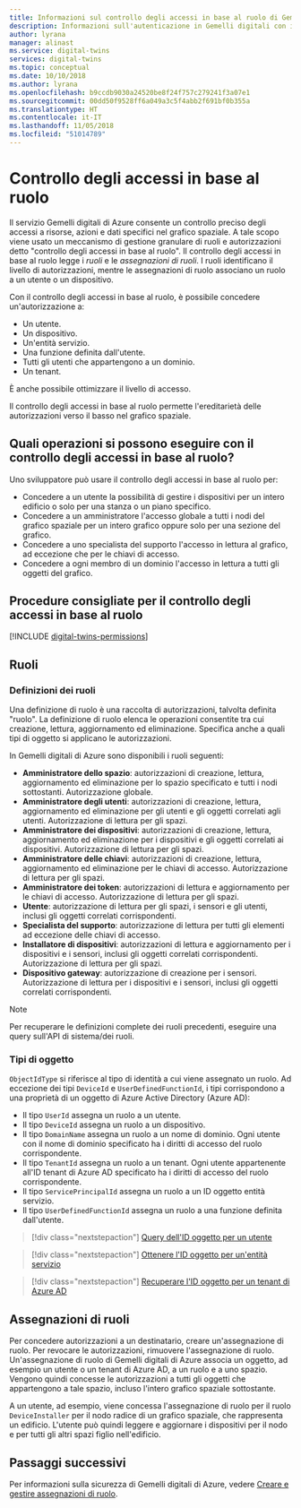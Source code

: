 ```yaml
---
title: Informazioni sul controllo degli accessi in base al ruolo di Gemelli digitali di Azure | Microsoft Docs
description: Informazioni sull'autenticazione in Gemelli digitali con il controllo degli accessi in base al ruolo.
author: lyrana
manager: alinast
ms.service: digital-twins
services: digital-twins
ms.topic: conceptual
ms.date: 10/10/2018
ms.author: lyrana
ms.openlocfilehash: b9ccdb9030a24520be8f24f757c279241f3a07e1
ms.sourcegitcommit: 00dd50f9528ff6a049a3c5f4abb2f691bf0b355a
ms.translationtype: HT
ms.contentlocale: it-IT
ms.lasthandoff: 11/05/2018
ms.locfileid: "51014789"
---
```

# <a name="role-based-access-control"></a>Controllo degli accessi in base al ruolo

Il servizio Gemelli digitali di Azure consente un controllo preciso degli accessi a risorse, azioni e dati specifici nel grafico spaziale. A tale scopo viene usato un meccanismo di gestione granulare di ruoli e autorizzazioni detto "controllo degli accessi in base al ruolo". Il controllo degli accessi in base al ruolo legge i _ruoli_ e le _assegnazioni di ruoli_. I ruoli identificano il livello di autorizzazioni, mentre le assegnazioni di ruolo associano un ruolo a un utente o un dispositivo.

Con il controllo degli accessi in base al ruolo, è possibile concedere un'autorizzazione a:

- Un utente.
- Un dispositivo.
- Un'entità servizio.
- Una funzione definita dall'utente. 
- Tutti gli utenti che appartengono a un dominio. 
- Un tenant.
 
È anche possibile ottimizzare il livello di accesso.

Il controllo degli accessi in base al ruolo permette l'ereditarietà delle autorizzazioni verso il basso nel grafico spaziale.

## <a name="what-can-i-do-with-rbac"></a>Quali operazioni si possono eseguire con il controllo degli accessi in base al ruolo?

Uno sviluppatore può usare il controllo degli accessi in base al ruolo per:

* Concedere a un utente la possibilità di gestire i dispositivi per un intero edificio o solo per una stanza o un piano specifico.
* Concedere a un amministratore l'accesso globale a tutti i nodi del grafico spaziale per un intero grafico oppure solo per una sezione del grafico.
* Concedere a uno specialista del supporto l'accesso in lettura al grafico, ad eccezione che per le chiavi di accesso.
* Concedere a ogni membro di un dominio l'accesso in lettura a tutti gli oggetti del grafico.

## <a name="rbac-best-practices"></a>Procedure consigliate per il controllo degli accessi in base al ruolo

[!INCLUDE [digital-twins-permissions](../../includes/digital-twins-rbac-best-practices.md)]

## <a name="roles"></a>Ruoli

### <a name="role-definitions"></a>Definizioni dei ruoli

Una definizione di ruolo è una raccolta di autorizzazioni, talvolta definita "ruolo". La definizione di ruolo elenca le operazioni consentite tra cui creazione, lettura, aggiornamento ed eliminazione. Specifica anche a quali tipi di oggetto si applicano le autorizzazioni.

In Gemelli digitali di Azure sono disponibili i ruoli seguenti:

* **Amministratore dello spazio**: autorizzazioni di creazione, lettura, aggiornamento ed eliminazione per lo spazio specificato e tutti i nodi sottostanti. Autorizzazione globale.
* **Amministratore degli utenti**: autorizzazioni di creazione, lettura, aggiornamento ed eliminazione per gli utenti e gli oggetti correlati agli utenti. Autorizzazione di lettura per gli spazi.
* **Amministratore dei dispositivi**: autorizzazioni di creazione, lettura, aggiornamento ed eliminazione per i dispositivi e gli oggetti correlati ai dispositivi. Autorizzazione di lettura per gli spazi.
* **Amministratore delle chiavi**: autorizzazioni di creazione, lettura, aggiornamento ed eliminazione per le chiavi di accesso. Autorizzazione di lettura per gli spazi.
* **Amministratore dei token**: autorizzazioni di lettura e aggiornamento per le chiavi di accesso. Autorizzazione di lettura per gli spazi.
* **Utente**: autorizzazione di lettura per gli spazi, i sensori e gli utenti, inclusi gli oggetti correlati corrispondenti.
* **Specialista del supporto**: autorizzazione di lettura per tutti gli elementi ad eccezione delle chiavi di accesso.
* **Installatore di dispositivi**: autorizzazioni di lettura e aggiornamento per i dispositivi e i sensori, inclusi gli oggetti correlati corrispondenti. Autorizzazione di lettura per gli spazi.
* **Dispositivo gateway**: autorizzazione di creazione per i sensori. Autorizzazione di lettura per i dispositivi e i sensori, inclusi gli oggetti correlati corrispondenti.

>[!NOTE]
> Per recuperare le definizioni complete dei ruoli precedenti, eseguire una query sull'API di sistema/dei ruoli.

### <a name="object-types"></a>Tipi di oggetto

`ObjectIdType` si riferisce al tipo di identità a cui viene assegnato un ruolo. Ad eccezione dei tipi `DeviceId` e `UserDefinedFunctionId`, i tipi corrispondono a una proprietà di un oggetto di Azure Active Directory (Azure AD):
  
* Il tipo `UserId` assegna un ruolo a un utente.
* Il tipo `DeviceId` assegna un ruolo a un dispositivo.
* Il tipo `DomainName` assegna un ruolo a un nome di dominio. Ogni utente con il nome di dominio specificato ha i diritti di accesso del ruolo corrispondente.
* Il tipo `TenantId` assegna un ruolo a un tenant. Ogni utente appartenente all'ID tenant di Azure AD specificato ha i diritti di accesso del ruolo corrispondente.
* Il tipo `ServicePrincipalId` assegna un ruolo a un ID oggetto entità servizio.
* Il tipo `UserDefinedFunctionId` assegna un ruolo a una funzione definita dall'utente.

> [!div class="nextstepaction"]
> [Query dell'ID oggetto per un utente](https://docs.microsoft.com/powershell/module/azuread/get-azureaduser?view=azureadps-2.0)

> [!div class="nextstepaction"]
> [Ottenere l'ID oggetto per un'entità servizio](https://docs.microsoft.com/powershell/module/azurerm.resources/get-azurermadserviceprincipal?view=azurermps-6.8.1)

> [!div class="nextstepaction"]
> [Recuperare l'ID oggetto per un tenant di Azure AD](https://docs.microsoft.com/azure/active-directory/develop/quickstart-create-new-tenant)

## <a name="role-assignments"></a>Assegnazioni di ruoli

Per concedere autorizzazioni a un destinatario, creare un'assegnazione di ruolo. Per revocare le autorizzazioni, rimuovere l'assegnazione di ruolo. Un'assegnazione di ruolo di Gemelli digitali di Azure associa un oggetto, ad esempio un utente o un tenant di Azure AD, a un ruolo e a uno spazio. Vengono quindi concesse le autorizzazioni a tutti gli oggetti che appartengono a tale spazio, incluso l'intero grafico spaziale sottostante.

A un utente, ad esempio, viene concessa l'assegnazione di ruolo per il ruolo `DeviceInstaller` per il nodo radice di un grafico spaziale, che rappresenta un edificio. L'utente può quindi leggere e aggiornare i dispositivi per il nodo e per tutti gli altri spazi figlio nell'edificio.

## <a name="next-steps"></a>Passaggi successivi

Per informazioni sulla sicurezza di Gemelli digitali di Azure, vedere [Creare e gestire assegnazioni di ruolo](./security-create-manage-role-assignments.md).
